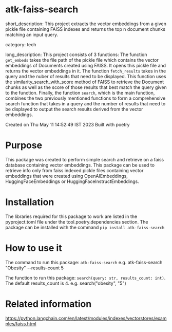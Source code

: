 # atk-faiss-search

short_description: This project extracts the vector embeddings from a given pickle file containing FAISS indexes and returns the top n document chunks matching an input query.

category: tech

long_description: This project consists of 3 functions: 
The function `get_embeds` takes the file path of the pickle file which contains the vector embeddings of Documents created using FAISS. It opens this pickle file and returns the vector embeddings in it.
The function `fetch_results` takes in the query and the nuber of results that need to be displayed. This function uses the similarity_search_with_score method of FAISS to retrieve the Document chunks as well as the score of those results that best match the query given to the function. 
Finally, the function `search`, which is the main function, combines the two previously mentioned functions to form a comprehensive search function that takes in a query and the number of results that need to be displayed to output the search results derived from the vector embeddings.
  
Created on Thu May 11 14:52:49 IST 2023
  Built with poetry

# Purpose
This package was created to perform simple search and retrieve on a faiss database containing vector embeddings. This package can be used to retrieve info only from faiss indexed pickle files containing vector embeddings that were created using OpenAIEmbeddings, HuggingFaceEmbeddings or HuggingFaceInstructEmbeddings. 

# Installation
The libraries required for this package to work are listed in the pyproject.toml file under the tool.poetry.dependencies section. The package can be installed with the command `pip install atk-faiss-search`

# How to use it
The command to run this package: `atk-faiss-search`
e.g. atk-faiss-search "Obesity" --results-count 5

The function to run this package: `search(query: str, results_count: int)`. The default results_count is 4.
e.g. search("obesity", "5")

# Related information
https://python.langchain.com/en/latest/modules/indexes/vectorstores/examples/faiss.html

